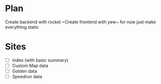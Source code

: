 # Plan

Create backend with rocket
~Create frontend with yew~ for now just make everything static

# Sites

- [ ] Index (with basic summary)
- [ ] Custom Map data
- [ ] Golden data
- [ ] Speedrun data

